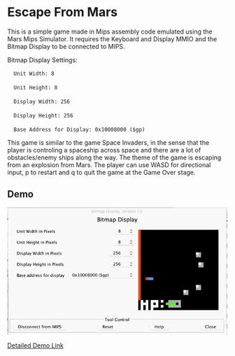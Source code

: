 # Escape From Mars

This is a simple game made in Mips assembly code emulated using the Mars Mips Simulator. It requires the Keyboard and Display MMIO and the Bitmap Display to be connected to MIPS.

Bitmap Display Settings:
```
  Unit Width: 8

  Unit Height: 8

  Display Width: 256

  Display Height: 256
  
  Base Address for Display: 0x10008000 ($gp)
```

This game is similar to the game Space Invaders, in the sense that the player is controling a spaceship across space and there are a lot of obstacles/enemy ships along the way. The theme of the game is escaping from an explosion from Mars. The player can use WASD for directional input, p to restart and q to quit the game at the Game Over stage. 

## Demo
![](demo.gif)

<a href="https://youtu.be/SOpnTmNc1zI/" target="_blank">Detailed Demo Link</a>
